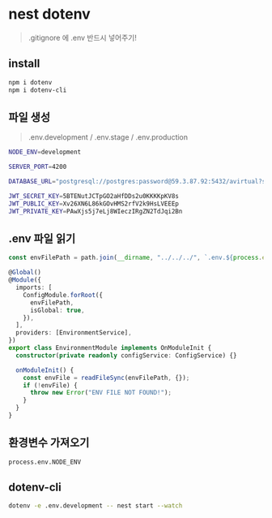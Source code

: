 # nest dotenv

> .gitignore 에 .env 반드시 넣어주기!

## install

```sh
npm i dotenv
npm i dotenv-cli
```

## 파일 생성

> .env.development / .env.stage / .env.production

```sh
NODE_ENV=development

SERVER_PORT=4200

DATABASE_URL="postgresql://postgres:password@59.3.87.92:5432/avirtual?schema=public"

JWT_SECRET_KEY=5BTENutJCTpGO2aHfDDs2u0KKKKpKV8s
JWT_PUBLIC_KEY=Xv26XN6L86kGOvHMS2rfV2k9HsLVEEEp
JWT_PRIVATE_KEY=PAwXjs5j7eLj8WIeczIRgZN2TdJqi2Bn
```

## .env 파일 읽기

```ts
const envFilePath = path.join(__dirname, "../../../", `.env.${process.env.NODE_ENV}`);

@Global()
@Module({
  imports: [
    ConfigModule.forRoot({
      envFilePath,
      isGlobal: true,
    }),
  ],
  providers: [EnvironmentService],
})
export class EnvironmentModule implements OnModuleInit {
  constructor(private readonly configService: ConfigService) {}

  onModuleInit() {
    const envFile = readFileSync(envFilePath, {});
    if (!envFile) {
      throw new Error("ENV FILE NOT FOUND!");
    }
  }
}
```

## 환경변수 가져오기

```sh
process.env.NODE_ENV
```

## dotenv-cli

```sh
dotenv -e .env.development -- nest start --watch
```
